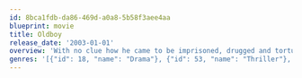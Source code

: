 ```yaml
---
id: 8bca1fdb-da86-469d-a0a8-5b58f3aee4aa
blueprint: movie
title: Oldboy
release_date: '2003-01-01'
overview: 'With no clue how he came to be imprisoned, drugged and tortured for 15 years, a desperate businessman seeks revenge on his captors.'
genres: '[{"id": 18, "name": "Drama"}, {"id": 53, "name": "Thriller"}, {"id": 9648, "name": "Mystery"}, {"id": 28, "name": "Action"}]'
---
```

